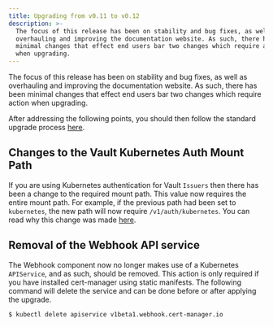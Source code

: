 ```yaml
---
title: Upgrading from v0.11 to v0.12
description: >-
  The focus of this release has been on stability and bug fixes, as well as
  overhauling and improving the documentation website. As such, there has been
  minimal changes that effect end users bar two changes which require action
  when upgrading.
---
```


The focus of this release has been on stability and bug fixes, as well as
overhauling and improving the documentation website. As such, there has been
minimal changes that effect end users bar two changes which require action when
upgrading.

After addressing the following points, you should then follow the standard
upgrade process [here](../).

## Changes to the Vault Kubernetes Auth Mount Path

If you are using Kubernetes authentication for Vault `Issuers` then there has
been a change to the required mount path. This value now requires the entire
mount path. For example, if the previous path had been set to `kubernetes`, the
new path will now require `/v1/auth/kubernetes`. You can read why this change
was made [here](https://github.com/jetstack/cert-manager/issues/2205).

## Removal of the Webhook API service

The Webhook component now no longer makes use of a Kubernetes `APIService`, and
as such, should be removed. This action is only required if you have installed
cert-manager using static manifests. The following command will delete the
service and can be done before or after applying the upgrade.

```bash
$ kubectl delete apiservice v1beta1.webhook.cert-manager.io
```
